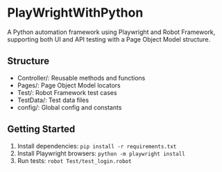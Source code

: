 # PlayWrightWithPython

A Python automation framework using Playwright and Robot Framework, supporting both UI and API testing with a Page Object Model structure.

## Structure
- Controller/: Reusable methods and functions
- Pages/: Page Object Model locators
- Test/: Robot Framework test cases
- TestData/: Test data files
- config/: Global config and constants

## Getting Started
1. Install dependencies: `pip install -r requirements.txt`
2. Install Playwright browsers: `python -m playwright install`
3. Run tests: `robot Test/test_login.robot`
